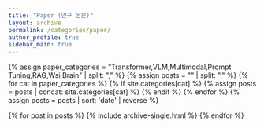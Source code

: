 ```yaml
---
title: "Paper (연구 논문)"
layout: archive
permalink: /categories/paper/
author_profile: true
sidebar_main: true
---
```


{% assign paper_categories = "Transformer,VLM,Multimodal,Prompt Tuning,RAG,Wsi,Brain" | split: "," %}
{% assign posts = "" | split: "," %}
{% for cat in paper_categories %}
  {% if site.categories[cat] %}
    {% assign posts = posts | concat: site.categories[cat] %}
  {% endif %}
{% endfor %}
{% assign posts = posts | sort: 'date' | reverse %}

{% for post in posts %}
  {% include archive-single.html %}
{% endfor %}